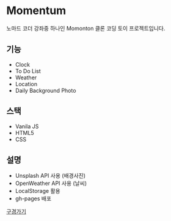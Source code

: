 # Momentum
노마드 코더 강좌중 하나인 Momonton 클론 코딩 토이 프로젝트입니다. 

## 기능
- Clock
- To Do List
- Weather
- Location
- Daily Background Photo

## 스택
- Vanila JS
- HTML5
- CSS

## 설명

- Unsplash API 사용 (배경사진)
- OpenWeather API 사용 (날씨)
- LocalStorage 활용
- gh-pages 배포

[구경가기](https://kwak-bs.github.io/momentum/)